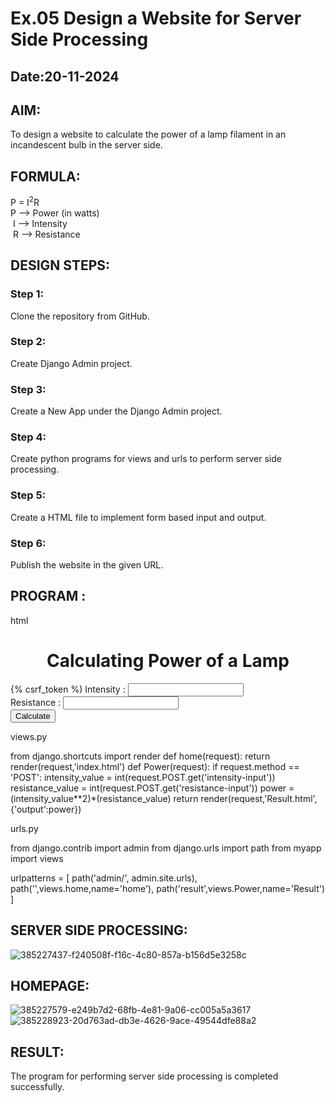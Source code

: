 # Ex.05 Design a Website for Server Side Processing
## Date:20-11-2024

## AIM:
 To design a website to calculate the power of a lamp filament in an incandescent bulb in the server side. 


## FORMULA:
P = I<sup>2</sup>R
<br> P --> Power (in watts)
<br> I --> Intensity
<br> R --> Resistance

## DESIGN STEPS:

### Step 1:
Clone the repository from GitHub.

### Step 2:
Create Django Admin project.

### Step 3:
Create a New App under the Django Admin project.

### Step 4:
Create python programs for views and urls to perform server side processing.

### Step 5:
Create a HTML file to implement form based input and output.

### Step 6:
Publish the website in the given URL.

## PROGRAM :
html

<html>
<html lang="en">
<head>
    <meta charset="UTF-8">
    <meta name="viewport" content="width=device-width, initial-scale=1.0">
    <title>Document</title>
</head>
<body>
    <h1 align="center">Calculating Power of a Lamp</h1>
    <form action="{% url 'Result' %}" method="post">
        {% csrf_token %)
        <label for="">Intensity : </label>
        <input type="text" name="intensity-input">
        <br>
        <label for="">Resistance : </label>
        <input type="text" name="resistance-input">
        <br>
        <button type="submit">Calculate</button>
    </form>  
</body>
</html>

views.py

from django.shortcuts import render
def home(request):
    return render(request,'index.html')
def Power(request):
    if request.method == 'POST':
        intensity_value = int(request.POST.get('intensity-input'))
        resistance_value = int(request.POST.get('resistance-input'))
        power = (intensity_value**2)*(resistance_value)
        return render(request,'Result.html',{'output':power})

urls.py

from django.contrib import admin
from django.urls import path
from myapp import views

urlpatterns = [
    path('admin/', admin.site.urls),
    path('',views.home,name='home'),
    path('result',views.Power,name='Result')
]

## SERVER SIDE PROCESSING:
![385227437-f240508f-f16c-4c80-857a-b156d5e3258c](https://github.com/user-attachments/assets/9fa70195-032b-4479-80b7-c62a3f35bb68)


## HOMEPAGE:
![385227579-e249b7d2-68fb-4e81-9a06-cc005a5a3617](https://github.com/user-attachments/assets/b0dbaa97-2f7f-445b-973b-3d3b8d749e36)
![385228923-20d763ad-db3e-4626-9ace-49544dfe88a2](https://github.com/user-attachments/assets/0361419b-afbd-4ddd-aced-0bbb20279068)

## RESULT:
The program for performing server side processing is completed successfully.
